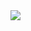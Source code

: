 <img src="https://github-readme-stats.vercel.app/api?username=TommieTankEngine&show_icons=true&theme=radical"/>
